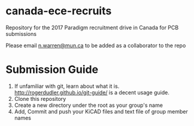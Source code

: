 # canada-ece-recruits
Repository for the 2017 Paradigm recruitment drive in Canada for PCB submissions


Please email n.warren@mun.ca to be added as a collaborator to the repo


# Submission Guide
1. If unfamiliar with git, learn about what it is. http://rogerdudler.github.io/git-guide/ is a decent usage guide.
2. Clone this repository
3. Create a new directory under the root as your group's name
4. Add, Commit and push your KiCAD files and text file of group member names
